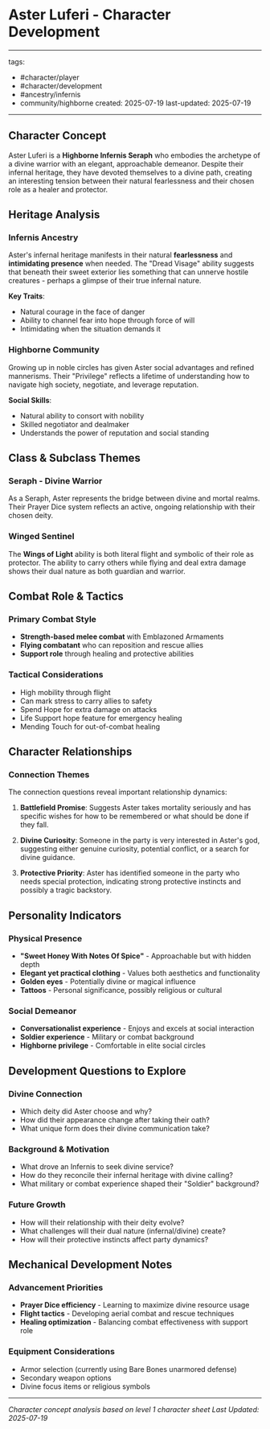 # Aster Luferi - Character Development

---
tags:
  - #character/player
  - #character/development
  - #ancestry/infernis
  - community/highborne
created: 2025-07-19
last-updated: 2025-07-19
---

## Character Concept
Aster Luferi is a **Highborne Infernis Seraph** who embodies the archetype of a divine warrior with an elegant, approachable demeanor. Despite their infernal heritage, they have devoted themselves to a divine path, creating an interesting tension between their natural fearlessness and their chosen role as a healer and protector.

## Heritage Analysis

### Infernis Ancestry
Aster's infernal heritage manifests in their natural **fearlessness** and **intimidating presence** when needed. The "Dread Visage" ability suggests that beneath their sweet exterior lies something that can unnerve hostile creatures - perhaps a glimpse of their true infernal nature.

**Key Traits**:
- Natural courage in the face of danger
- Ability to channel fear into hope through force of will
- Intimidating when the situation demands it

### Highborne Community
Growing up in noble circles has given Aster social advantages and refined mannerisms. Their "Privilege" reflects a lifetime of understanding how to navigate high society, negotiate, and leverage reputation.

**Social Skills**:
- Natural ability to consort with nobility
- Skilled negotiator and dealmaker
- Understands the power of reputation and social standing

## Class & Subclass Themes

### Seraph - Divine Warrior
As a Seraph, Aster represents the bridge between divine and mortal realms. Their Prayer Dice system reflects an active, ongoing relationship with their chosen deity.

### Winged Sentinel
The **Wings of Light** ability is both literal flight and symbolic of their role as protector. The ability to carry others while flying and deal extra damage shows their dual nature as both guardian and warrior.

## Combat Role & Tactics

### Primary Combat Style
- **Strength-based melee combat** with Emblazoned Armaments
- **Flying combatant** who can reposition and rescue allies
- **Support role** through healing and protective abilities

### Tactical Considerations
- High mobility through flight
- Can mark stress to carry allies to safety
- Spend Hope for extra damage on attacks
- Life Support hope feature for emergency healing
- Mending Touch for out-of-combat healing

## Character Relationships

### Connection Themes
The connection questions reveal important relationship dynamics:

1. **Battlefield Promise**: Suggests Aster takes mortality seriously and has specific wishes for how to be remembered or what should be done if they fall.

2. **Divine Curiosity**: Someone in the party is very interested in Aster's god, suggesting either genuine curiosity, potential conflict, or a search for divine guidance.

3. **Protective Priority**: Aster has identified someone in the party who needs special protection, indicating strong protective instincts and possibly a tragic backstory.

## Personality Indicators

### Physical Presence
- **"Sweet Honey With Notes Of Spice"** - Approachable but with hidden depth
- **Elegant yet practical clothing** - Values both aesthetics and functionality
- **Golden eyes** - Potentially divine or magical influence
- **Tattoos** - Personal significance, possibly religious or cultural

### Social Demeanor
- **Conversationalist experience** - Enjoys and excels at social interaction
- **Soldier experience** - Military or combat background
- **Highborne privilege** - Comfortable in elite social circles

## Development Questions to Explore

### Divine Connection
- Which deity did Aster choose and why?
- How did their appearance change after taking their oath?
- What unique form does their divine communication take?

### Background & Motivation
- What drove an Infernis to seek divine service?
- How do they reconcile their infernal heritage with divine calling?
- What military or combat experience shaped their "Soldier" background?

### Future Growth
- How will their relationship with their deity evolve?
- What challenges will their dual nature (infernal/divine) create?
- How will their protective instincts affect party dynamics?

## Mechanical Development Notes

### Advancement Priorities
- **Prayer Dice efficiency** - Learning to maximize divine resource usage
- **Flight tactics** - Developing aerial combat and rescue techniques
- **Healing optimization** - Balancing combat effectiveness with support role

### Equipment Considerations
- Armor selection (currently using Bare Bones unarmored defense)
- Secondary weapon options
- Divine focus items or religious symbols

---
*Character concept analysis based on level 1 character sheet*
*Last Updated: 2025-07-19*